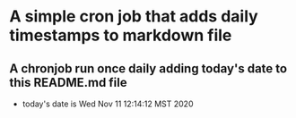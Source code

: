 A simple cron job that adds daily timestamps to markdown file
============================================================
## A chronjob run once daily adding today's date to this README.md file
* today's date is Wed Nov 11 12:14:12 MST 2020
